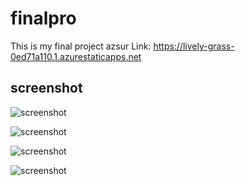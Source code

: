 # finalpro
This is my final project 
azsur Link:  https://lively-grass-0ed71a110.1.azurestaticapps.net


## screenshot 
![screenshot](Screenshot_20220730-022225_Chrome.jpg)




![screenshot](Screenshot_20220730-022232_Chrome.jpg)



![screenshot](Screenshot_20220730-022244_Chrome.jpg)

![screenshot]( Screenshot_20220730-022249_Chrome.jpg)



